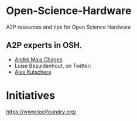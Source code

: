 # Open-Science-Hardware
A2P resources and tips for Open Science Hardware


## A2P experts in OSH.
- [André Maia Chages](https://github.com/amchagas)
- Luise Bezuidenhout, on Twitter: 
- [Alex Kutschera](https://github.com/AlexKutschera)



# Initiatives
https://www.toolfoundry.org/
